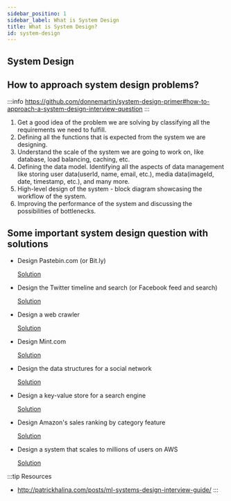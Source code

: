 ```yaml
---
sidebar_positino: 1
sidebar_label: What is System Design
title: What is System Design?
id: system-design
---
```


## System Design


## How to approach system design problems?

:::info 
https://github.com/donnemartin/system-design-primer#how-to-approach-a-system-design-interview-question
:::

1. Get a good idea of the problem we are solving by classifying all the requirements we need to fulfill. 
2. Defining all the functions that is expected from the system we are designing.
3. Understand the scale of the system we are going to work on, like database, load balancing, caching, etc.
4. Defining the data model. Identifying all the aspects of data management like storing user data(userId, name, email, etc.), media data(imageId, date, timestamp, etc.), and many more.
5. High-level design of the system - block diagram showcasing the workflow of the system.
6. Improving the performance of the system and discussing the possibilities of bottlenecks.


## Some important system design question with solutions

- Design Pastebin.com (or Bit.ly)

    [Solution](https://github.com/donnemartin/system-design-primer/blob/master/solutions/system_design/pastebin/README.md)

- Design the Twitter timeline and search (or Facebook feed and search)

    [Solution](https://github.com/donnemartin/system-design-primer/blob/master/solutions/system_design/twitter/README.md)

- Design a web crawler

    [Solution](https://github.com/donnemartin/system-design-primer/blob/master/solutions/system_design/web_crawler/README.md)

- Design Mint.com

    [Solution](https://github.com/donnemartin/system-design-primer/blob/master/solutions/system_design/mint/README.md)

- Design the data structures for a social network

    [Solution](https://github.com/donnemartin/system-design-primer/blob/master/solutions/system_design/social_graph/README.md)

- Design a key-value store for a search engine

    [Solution](https://github.com/donnemartin/system-design-primer/blob/master/solutions/system_design/query_cache/README.md)

- Design Amazon's sales ranking by category feature

    [Solution](https://github.com/donnemartin/system-design-primer/blob/master/solutions/system_design/sales_rank/README.md)

- Design a system that scales to millions of users on AWS

    [Solution](https://github.com/donnemartin/system-design-primer/blob/master/solutions/system_design/scaling_aws/README.md)


:::tip Resources
- http://patrickhalina.com/posts/ml-systems-design-interview-guide/
:::









